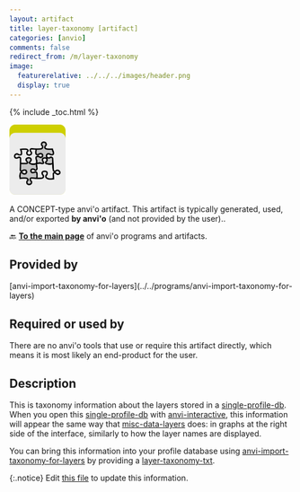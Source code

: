 ```yaml
---
layout: artifact
title: layer-taxonomy [artifact]
categories: [anvio]
comments: false
redirect_from: /m/layer-taxonomy
image:
  featurerelative: ../../../images/header.png
  display: true
---
```



{% include _toc.html %}


<img src="../../images/icons/CONCEPT.png" alt="CONCEPT" style="width:100px; border:none" />

A CONCEPT-type anvi'o artifact. This artifact is typically generated, used, and/or exported **by anvi'o** (and not provided by the user)..

🔙 **[To the main page](../../)** of anvi'o programs and artifacts.

## Provided by


<p style="text-align: left" markdown="1"><span class="artifact-p">[anvi-import-taxonomy-for-layers](../../programs/anvi-import-taxonomy-for-layers)</span></p>


## Required or used by


There are no anvi'o tools that use or require this artifact directly, which means it is most likely an end-product for the user.


## Description

This is taxonomy information about the layers stored in a <span class="artifact-n">[single-profile-db](/software/anvio/help/main/artifacts/single-profile-db)</span>. When you open this <span class="artifact-n">[single-profile-db](/software/anvio/help/main/artifacts/single-profile-db)</span> with <span class="artifact-p">[anvi-interactive](/software/anvio/help/main/programs/anvi-interactive)</span>, this information will appear the same way that <span class="artifact-n">[misc-data-layers](/software/anvio/help/main/artifacts/misc-data-layers)</span> does: in graphs at the right side of the interface, similarly to how the layer names are displayed. 

You can bring this information into your profile database using <span class="artifact-p">[anvi-import-taxonomy-for-layers](/software/anvio/help/main/programs/anvi-import-taxonomy-for-layers)</span> by providing a <span class="artifact-n">[layer-taxonomy-txt](/software/anvio/help/main/artifacts/layer-taxonomy-txt)</span>. 


{:.notice}
Edit [this file](https://github.com/merenlab/anvio/tree/master/anvio/docs/artifacts/layer-taxonomy.md) to update this information.


